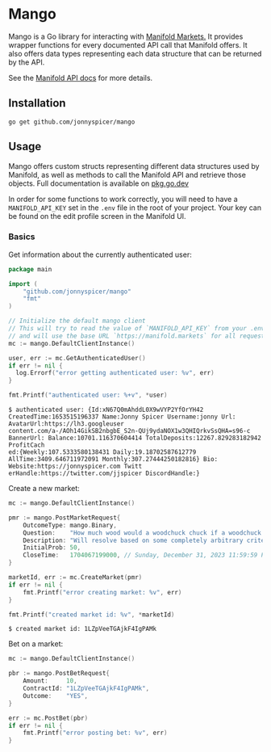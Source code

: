 # Mango

Mango is a Go library for interacting with [Manifold Markets.](https://manifold.markets) It provides wrapper functions 
for every documented API call that Manifold offers. It also offers data types representing each data structure 
that can be returned by the API.

See the [Manifold API docs](https://docs.manifold.markets/api) for more details.

## Installation

`go get github.com/jonnyspicer/mango`

## Usage

Mango offers custom structs representing different data structures used by Manifold, as well as methods to call the Manifold API and retrieve those objects.
Full documentation is available on [pkg.go.dev](https://pkg.go.dev/github.com/jonnyspicer/mango#section-documentation)

In order for some functions to work correctly, you will need to have a `MANIFOLD_API_KEY` set in the
`.env` file in the root of your project. Your key can be found on the edit profile screen in the Manifold UI.

### Basics

Get information about the currently authenticated user:

```go
package main

import (
	"github.com/jonnyspicer/mango"
	"fmt"
)

// Initialize the default mango client
// This will try to read the value of `MANIFOLD_API_KEY` from your .env file
// and will use the base URL `https://manifold.markets` for all requests.
mc := mango.DefaultClientInstance()

user, err := mc.GetAuthenticatedUser()
if err != nil {
  log.Errorf("error getting authenticated user: %v", err)
}

fmt.Printf("authenticated user: %+v", *user)
```

```shell
$ authenticated user: {Id:xN67Q0mAhddL0X9wVYP2YfOrYH42 CreatedTime:1653515196337 Name:Jonny Spicer Username:jonny Url: AvatarUrl:https://lh3.googleuser
content.com/a-/AOh14GikSB2nbgbE_S2n-QUj9ydaNOX1w3QHIQrkvSsQHA=s96-c BannerUrl: Balance:10701.116370604414 TotalDeposits:12267.829283182942 ProfitCach
ed:{Weekly:107.5333580138431 Daily:19.18702587612779 AllTime:3409.646711972091 Monthly:307.27444250182816} Bio: Website:https://jonnyspicer.com Twitt
erHandle:https://twitter.com/jjspicer DiscordHandle:}
```

Create a new market:

```go
mc := mango.DefaultClientInstance()

pmr := mango.PostMarketRequest{
    OutcomeType: mango.Binary,
    Question:    "How much wood would a woodchuck chuck if a woodchuck could chuck wood?",
    Description: "Will resolve based on some completely arbitrary criteria",
    InitialProb: 50,
    CloseTime:   1704067199000, // Sunday, December 31, 2023 11:59:59 PM
}

marketId, err := mc.CreateMarket(pmr)
if err != nil {
    fmt.Printf("error creating market: %v", err)
}

fmt.Printf("created market id: %v", *marketId)
```

```shell
$ created market id: 1LZpVeeTGAjkF4IgPAMk
```

Bet on a market:

```go
mc := mango.DefaultClientInstance()

pbr := mango.PostBetRequest{
    Amount:     10,
    ContractId: "1LZpVeeTGAjkF4IgPAMk",
    Outcome:    "YES",
}

err := mc.PostBet(pbr)
if err != nil {
    fmt.Printf("error posting bet: %v", err)
}
```
